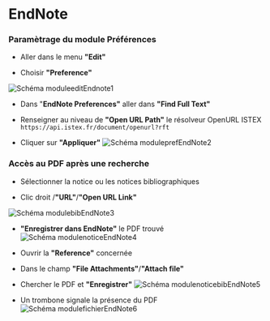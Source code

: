 # EndNote

### Paramètrage du module Préférences ###

- Aller dans le menu **"Edit"**

- Choisir **"Preference"**

![Schéma moduleeditEndnote1](../img/Endnote1.PNG)

- Dans "**EndNote Preferences"** aller dans **"Find Full Text"**

- Renseigner au niveau de **"Open URL Path"** le résolveur OpenURL ISTEX
  `https://api.istex.fr/document/openurl?rft`


- Cliquer sur **"Appliquer"**
![Schéma moduleprefEndNote2](../img/EndNote2.PNG)


### Accès au PDF après une recherche ###

- Sélectionner la notice ou les notices bibliographiques

- Clic droit /**"URL"**/**"Open URL Link"**

![Schéma modulebibEndNote3](../img/Endnote3.PNG)

- **"Enregistrer dans EndNote"** le PDF trouvé
![Schéma modulenoticeEndNote4](../img/EndNote4.PNG) 

- Ouvrir la **"Reference"** concernée

- Dans le champ **"File Attachments"**/**"Attach file"**

- Chercher le PDF et **"Enregistrer"**
![Schéma modulenoticebibEndNote5](../img/EndNote5.PNG)

- Un trombone signale la présence du PDF
![Schéma modulefichierEndNote6](../img/EndNote6.PNG)



